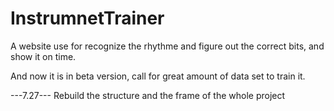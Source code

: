 # InstrumnetTrainer
A website use for recognize the rhythme and figure out the correct bits, and show it on time.

And now it is in beta version, call for great amount of data set to train it.

---7.27---
Rebuild the structure and the frame of the whole project